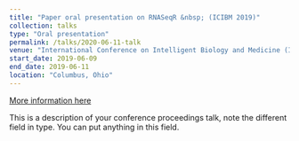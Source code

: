 ```yaml
---
title: "Paper oral presentation on RNASeqR &nbsp; (ICIBM 2019)"
collection: talks
type: "Oral presentation"
permalink: /talks/2020-06-11-talk
venue: "International Conference on Intelligent Biology and Medicine (ICIBM 2019)"
start_date: 2019-06-09
end_date: 2019-06-11
location: "Columbus, Ohio"
---
```


[More information here](https://icibm2019.org/index.htm)

This is a description of your conference proceedings talk, note the different field in type. You can put anything in this field.
